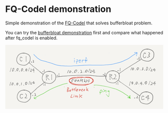 # FQ-Codel demonstration

Simple demonstration of the [FQ-Codel](https://www.bufferbloat.net/projects/codel/wiki/) that solves bufferbloat problem.

You can try the [bufferbloat demonstration](https://github.com/tinynetwork/tinet/tree/master/examples/basic_bufferbloat) first and compare what happened after fq_codel is enabled.

![](./topo.png)
